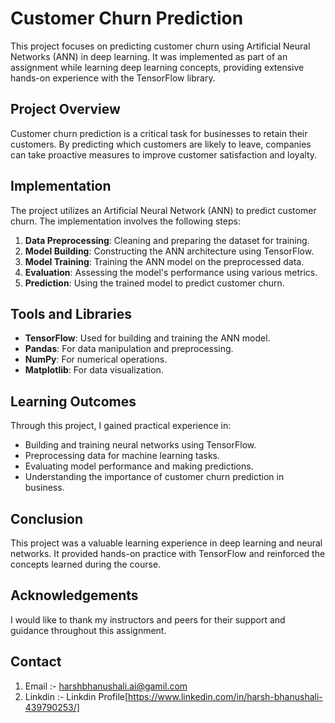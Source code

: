 # Customer Churn Prediction

This project focuses on predicting customer churn using Artificial Neural Networks (ANN) in deep learning. It was implemented as part of an assignment while learning deep learning concepts, providing extensive hands-on experience with the TensorFlow library.

## Project Overview

Customer churn prediction is a critical task for businesses to retain their customers. By predicting which customers are likely to leave, companies can take proactive measures to improve customer satisfaction and loyalty.

## Implementation

The project utilizes an Artificial Neural Network (ANN) to predict customer churn. The implementation involves the following steps:

1. **Data Preprocessing**: Cleaning and preparing the dataset for training.
2. **Model Building**: Constructing the ANN architecture using TensorFlow.
3. **Model Training**: Training the ANN model on the preprocessed data.
4. **Evaluation**: Assessing the model's performance using various metrics.
5. **Prediction**: Using the trained model to predict customer churn.

## Tools and Libraries

- **TensorFlow**: Used for building and training the ANN model.
- **Pandas**: For data manipulation and preprocessing.
- **NumPy**: For numerical operations.
- **Matplotlib**: For data visualization.

## Learning Outcomes

Through this project, I gained practical experience in:

- Building and training neural networks using TensorFlow.
- Preprocessing data for machine learning tasks.
- Evaluating model performance and making predictions.
- Understanding the importance of customer churn prediction in business.

## Conclusion

This project was a valuable learning experience in deep learning and neural networks. It provided hands-on practice with TensorFlow and reinforced the concepts learned during the course.

## Acknowledgements

I would like to thank my instructors and peers for their support and guidance throughout this assignment.

## Contact

1) Email :- harshbhanushali.ai@gamil.com
2) Linkdin :- Linkdin Profile[https://www.linkedin.com/in/harsh-bhanushali-439790253/]


